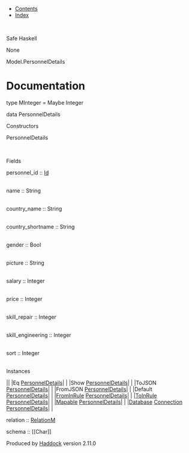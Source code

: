 -   [Contents](index.html)
-   [Index](doc-index.html)

 

Safe Haskell

None

Model.PersonnelDetails

Documentation
=============

type MInteger = Maybe Integer

data PersonnelDetails

Constructors

PersonnelDetails

 

Fields

personnel\_id :: [Id](Model-General.html#t:Id)  
 

name :: String  
 

country\_name :: String  
 

country\_shortname :: String  
 

gender :: Bool  
 

picture :: String  
 

salary :: Integer  
 

price :: Integer  
 

skill\_repair :: Integer  
 

skill\_engineering :: Integer  
 

sort :: Integer  
 

Instances

||
|Eq [PersonnelDetails](Model-PersonnelDetails.html#t:PersonnelDetails)| |
|Show [PersonnelDetails](Model-PersonnelDetails.html#t:PersonnelDetails)| |
|ToJSON [PersonnelDetails](Model-PersonnelDetails.html#t:PersonnelDetails)| |
|FromJSON [PersonnelDetails](Model-PersonnelDetails.html#t:PersonnelDetails)| |
|Default [PersonnelDetails](Model-PersonnelDetails.html#t:PersonnelDetails)| |
|[FromInRule](Data-InRules.html#t:FromInRule) [PersonnelDetails](Model-PersonnelDetails.html#t:PersonnelDetails)| |
|[ToInRule](Data-InRules.html#t:ToInRule) [PersonnelDetails](Model-PersonnelDetails.html#t:PersonnelDetails)| |
|[Mapable](Model-General.html#t:Mapable) [PersonnelDetails](Model-PersonnelDetails.html#t:PersonnelDetails)| |
|[Database](Model-General.html#t:Database) [Connection](Data-SqlTransaction.html#t:Connection) [PersonnelDetails](Model-PersonnelDetails.html#t:PersonnelDetails)| |

relation :: [RelationM](Data-Relation.html#t:RelationM)

schema :: [[Char]]

Produced by [Haddock](http://www.haskell.org/haddock/) version 2.11.0
